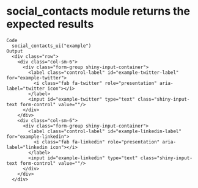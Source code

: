 # social_contacts module returns the expected results

    Code
      social_contacts_ui("example")
    Output
      <div class="row">
        <div class="col-sm-6">
          <div class="form-group shiny-input-container">
            <label class="control-label" id="example-twitter-label" for="example-twitter">
              <i class="fab fa-twitter" role="presentation" aria-label="twitter icon"></i>
            </label>
            <input id="example-twitter" type="text" class="shiny-input-text form-control" value=""/>
          </div>
        </div>
        <div class="col-sm-6">
          <div class="form-group shiny-input-container">
            <label class="control-label" id="example-linkedin-label" for="example-linkedin">
              <i class="fab fa-linkedin" role="presentation" aria-label="linkedin icon"></i>
            </label>
            <input id="example-linkedin" type="text" class="shiny-input-text form-control" value=""/>
          </div>
        </div>
      </div>

